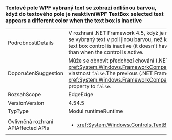 ### <a name="wpf-textbox-selected-text-appears-a-different-color-when-the-text-box-is-inactive"></a><span data-ttu-id="21ca5-101">Textové pole WPF vybraný text se zobrazí odlišnou barvou, když do textového pole je neaktivní</span><span class="sxs-lookup"><span data-stu-id="21ca5-101">WPF TextBox selected text appears a different color when the text box is inactive</span></span>

|   |   |
|---|---|
|<span data-ttu-id="21ca5-102">Podrobnosti</span><span class="sxs-lookup"><span data-stu-id="21ca5-102">Details</span></span>|<span data-ttu-id="21ca5-103">V rozhraní .NET Framework 4.5, když je neaktivní ovládacího prvku WPF textového pole (nemá fokus), zobrazí se vybraný text v poli jinou barvou, než když je aktivní ovládací prvek.</span><span class="sxs-lookup"><span data-stu-id="21ca5-103">In .NET Framework 4.5, when a WPF text box control is inactive (it doesn't have focus), the selected text inside the box will appear a different color than when the control is active.</span></span>|
|<span data-ttu-id="21ca5-104">Doporučení</span><span class="sxs-lookup"><span data-stu-id="21ca5-104">Suggestion</span></span>|<span data-ttu-id="21ca5-105">Může se obnovit předchozí chování (.NET Framework 4.0) tak, že nastavíte <xref:System.Windows.FrameworkCompatibilityPreferences.AreInactiveSelectionHighlightBrushKeysSupported> vlastnost <code>false</code>.</span><span class="sxs-lookup"><span data-stu-id="21ca5-105">The previous (.NET Framework 4.0) behavior may be restored by setting the <xref:System.Windows.FrameworkCompatibilityPreferences.AreInactiveSelectionHighlightBrushKeysSupported> property to <code>false</code>.</span></span>|
|<span data-ttu-id="21ca5-106">Rozsah</span><span class="sxs-lookup"><span data-stu-id="21ca5-106">Scope</span></span>|<span data-ttu-id="21ca5-107">Edge</span><span class="sxs-lookup"><span data-stu-id="21ca5-107">Edge</span></span>|
|<span data-ttu-id="21ca5-108">Version</span><span class="sxs-lookup"><span data-stu-id="21ca5-108">Version</span></span>|<span data-ttu-id="21ca5-109">4.5</span><span class="sxs-lookup"><span data-stu-id="21ca5-109">4.5</span></span>|
|<span data-ttu-id="21ca5-110">Typ</span><span class="sxs-lookup"><span data-stu-id="21ca5-110">Type</span></span>|<span data-ttu-id="21ca5-111">Modul runtime</span><span class="sxs-lookup"><span data-stu-id="21ca5-111">Runtime</span></span>|
|<span data-ttu-id="21ca5-112">Ovlivněná rozhraní API</span><span class="sxs-lookup"><span data-stu-id="21ca5-112">Affected APIs</span></span>|<ul><li><xref:System.Windows.Controls.TextBox?displayProperty=nameWithType></li></ul>|


